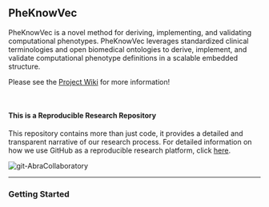 ## PheKnowVec
PheKnowVec is a novel method for deriving, implementing, and validating computational phenotypes. PheKnowVec leverages standardized clinical terminologies and open biomedical ontologies to derive, implement, and validate computational phenotype definitions in a scalable embedded structure.

Please see the [Project Wiki](https://github.com/callahantiff/PheKnowVec/wiki) for more information!

<br>

#### This is a Reproducible Research Repository
This repository contains more than just code, it provides a detailed and transparent narrative of our research process. For detailed information on how we use GitHub as a reproducible research platform, click [here](https://github.com/callahantiff/PheKnowVec/wiki/Using-GitHub-as-a-Reproducible-Research-Platform).

<img src="https://img.shields.io/badge/ReproducibleResearch-AbraCollaboratory-magenta.svg?style=plastic" alt="git-AbraCollaboratory">

<!---#### Project Statistics
[![HitCount](http://hits.dwyl.com/callahantiff/pheknowvec.svg?style=flat-square)](http://hits.dwyl.com/callahantiff/pheknowvec) ![GitHub issues](https://img.shields.io/github/issues-raw/callahantiff/pheknowvec.svg?style=flat-square) ![GitHub contributors](https://img.shields.io/github/contributors/callahantiff/pheknowvec.svg?color=turquoise&style=flat-square)--->


______
### Getting Started
